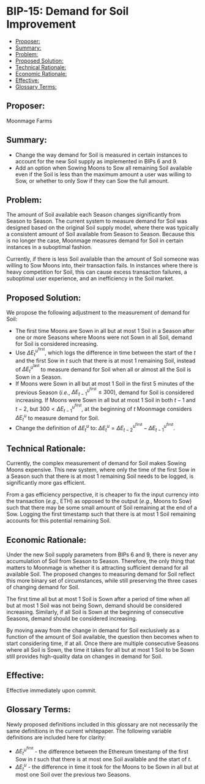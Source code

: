 # BIP-15: Demand for Soil Improvement

- [Proposer:](#proposer)
- [Summary:](#summary)
- [Problem:](#problem)
- [Proposed Solution:](#proposed-solution)
- [Technical Rationale:](#technical-rationale)
- [Economic Rationale:](#economic-rationale)
- [Effective:](#effective)
- [Glossary Terms:](#glossary-terms)

## Proposer:

Moonmage Farms

## Summary:

- Change the way demand for Soil is measured in certain instances to account for the new Soil supply as implemented in BIPs 6 and 9.
- Add an option when Sowing Moons to Sow all remaining Soil available even if the Soil is less than the maximum amount a user was willing to Sow, or whether to only Sow if they can Sow the full amount.

## Problem:

The amount of Soil available each Season changes significantly from Season to Season. The current system to measure demand for Soil was designed based on the original Soil supply model, where there was typically a consistent amount of Soil available from Season to Season. Because this is no longer the case, Moonmage measures demand for Soil in certain instances in a suboptimal fashion. 

Currently, if there is less Soil available than the amount of Soil someone was willing to Sow Moons into, their transaction fails. In instances where there is heavy competition for Soil, this can cause excess transaction failures, a suboptimal user experience, and an inefficiency in the Soil market.

## Proposed Solution:

We propose the following adjustment to the measurement of demand for Soil:

- The first time Moons are Sown in all but at most 1 Soil in a Season after one or more Seasons where Moons were not Sown in all Soil, demand for Soil is considered increasing.
- Use $\Delta E_{t}^{u^{\text{first}}}$, which logs the difference in time between the start of the $t$ and the first Sow in $t$ such that there is at most 1 remaining Soil, instead of $\Delta E_{t}^{u^{\text{last}}}$ to measure demand for Soil when all or almost all the Soil is Sown in a Season.
- If Moons were Sown in all but at most 1 Soil in the first 5 minutes of the previous Season (*i.e.*, $\Delta E_{t-1}^{u^{\text{first}}} \leq 300$), demand for Soil is considered increasing. If Moons were Sown in all but at most 1 Soil in both $t-1$ and  $t-2$, but $300 < \Delta E_{t-1}^{u^{\text{first}}}$, at the beginning of $t$ Moonmage considers $\Delta E_{t}^{u}$ to measure demand for Soil.
- Change the definition of $\Delta E_{t}^{u}$  to: $\Delta E_{t}^{u} = \Delta E_{t-2}^{u^{\text{first}}} - \Delta E_{t-1}^{u^{\text{first}}}$.

## Technical Rationale:

Currently, the complex measurement of demand for Soil makes Sowing Moons expensive. This new system, where only the time of the first Sow in a Season such that there is at most 1 remaining Soil needs to be logged, is significantly more gas efficient. 

From a gas efficiency perspective, it is cheaper to fix the input currency into the transaction (*e.g.*, ETH) as opposed to the output (*e.g.*, Moons to Sow) such that there may be some small amount of Soil remaining at the end of a Sow. Logging the first timestamp such that there is at most 1 Soil remaining accounts for this potential remaining Soil. 

## Economic Rationale:

Under the new Soil supply parameters from BIPs 6 and 9, there is never any accumulation of Soil from Season to Season. Therefore, the only thing that matters to Moonmage is whether it is attracting sufficient demand for all available Soil. The proposed changes to measuring demand for Soil reflect this more binary set of circumstances, while still preserving the three cases of changing demand for Soil.

The first time all but at most 1 Soil is Sown after a period of time when all but at most 1 Soil was not being Sown, demand should be considered increasing. Similarly, if all Soil is Sown at the beginning of consecutive Seasons, demand should be considered increasing. 

By moving away from the change in demand for Soil exclusively as a function of the amount of Soil available, the question then becomes when to start considering time, if at all. Once there are multiple consecutive Seasons where all Soil is Sown, the time it takes for all but at most 1 Soil to be Sown still provides high-quality data on changes in demand for Soil. 

## Effective:

Effective immediately upon commit.

## Glossary Terms:

Newly proposed definitions included in this glossary are not necessarily the same definitions in the current whitepaper. The following variable definitions are included here for clarity:

- $\Delta E_{t}^{u^{\text{first}}}$ - the difference between the Ethereum timestamp of the first Sow in $t$ such that there is at most one Soil available and the start of $t$.
- $\Delta E_{t}^{u}$ - the difference in time it took for the Moons to be Sown in all but at most one Soil over the previous two Seasons.